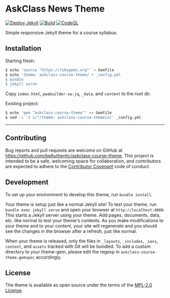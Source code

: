 # AskClass News Theme
[![Deploy Jekyll]][Deploy Jekyll Link] [![Build]][Build Link] [![CodeQL]][CodeQL Link]

Simple responsive Jekyll theme for a course syllabus.

## Installation

Starting fresh:
```sh
$ echo 'source "https://rubygems.org"' > Gemfile
$ echo 'theme: askclass-course-theme/ > _config.yml
$ bundle
$ jekyll serve
```

Copy `index.html`, `pwabuilder-sw.jq`, `_data`, and `content` to the root dir.

Existing project:
```sh
$ echo 'gem "askclass-course-theme"' >> Gemfile
$ sed -i '1 s/^/theme: askclass-course-theme\n/' _config.yml
```

----

## Contributing

Bug reports and pull requests are welcome on GitHub at https://github.com/beAuthentic/askclass-course-theme.
This project is intended to be a safe, welcoming space for collaboration, and contributors are
expected to adhere to the [Contributor Covenant] code of conduct.

## Development

To set up your environment to develop this theme, run `bundle install`.

Your theme is setup just like a normal Jekyll site!
To test your theme, run `bundle exec jekyll serve` and open your browser at `http://localhost:4000`.
This starts a Jekyll server using your theme. Add pages, documents, data, etc. like normal to test your theme's contents.
As you make modifications to your theme and to your content,
your site will regenerate and you should see the changes in the browser after a refresh, just like normal.

When your theme is released, only the files in `_layouts`, `_includes`, `_sass`, `content`, and `assets`
tracked with Git will be bundled.
To add a custom directory to your theme-gem, please edit the regexp in `askclass-course-theme.gemspec` accordingly.

## License

The theme is available as open source under the terms of the [MPL-2.0 License].

[Manifest Categories]: https://developer.mozilla.org/en-US/docs/Web/Manifest/categories
[Google Fonts]: https://fonts.google.com/
[MPL-2.0 License]: https://opensource.org/licenses/MPL-2.0
[Contributor Covenant]: http://contributor-covenant.org
[Card Colors]: https://acn.askclass.com/2022/06/18/card-colors

[Deploy Jekyll]: https://github.com/beAuthentic/askclass-course-theme/actions/workflows/pages.yml/badge.svg
[Deploy Jekyll Link]: https://github.com/beAuthentic/askclass-course-theme/actions/workflows/pages.yml

[Build]: https://github.com/beAuthentic/askclass-course-theme/actions/workflows/gem-push.yml/badge.svg
[Build Link]: https://github.com/beAuthentic/askclass-course-theme/actions/workflows/gem-push.yml

[CodeQL]: https://github.com/beAuthentic/askclass-course-theme/actions/workflows/codeql-analysis.yml/badge.svg
[CodeQL Link]: https://github.com/beAuthentic/askclass-course-theme/actions/workflows/codeql-analysis.yml
